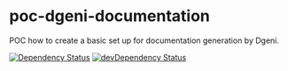 poc-dgeni-documentation
=======================

POC how to create a basic set up for documentation generation by Dgeni.

[![Dependency Status](https://david-dm.org/Semantic-Org/Semantic-UI-Angular.svg)](https://david-dm.org/Semantic-Org/Semantic-UI-Angular)
[![devDependency Status](https://david-dm.org/Semantic-Org/Semantic-UI-Angular/dev-status.svg)](https://david-dm.org/Semantic-Org/Semantic-UI-Angular#info=devDependencies)